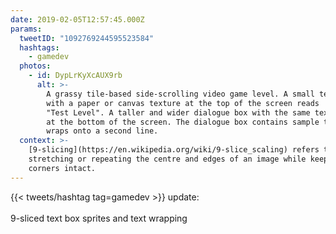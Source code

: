 ```yaml
---
date: 2019-02-05T12:57:45.000Z
params:
  tweetID: "1092769244595523584"
  hashtags:
    - gamedev
  photos:
    - id: DypLrKyXcAUX9rb
      alt: >-
        A grassy tile-based side-scrolling video game level. A small text box
        with a paper or canvas texture at the top of the screen reads
        "Test Level". A taller and wider dialogue box with the same texture is
        at the bottom of the screen. The dialogue box contains sample text that
        wraps onto a second line.
  context: >-
    [9-slicing](https://en.wikipedia.org/wiki/9-slice_scaling) refers to
    stretching or repeating the centre and edges of an image while keeping the
    corners intact.
---
```


{{< tweets/hashtag tag=gamedev >}} update:\
\
9-sliced text box sprites and text wrapping
